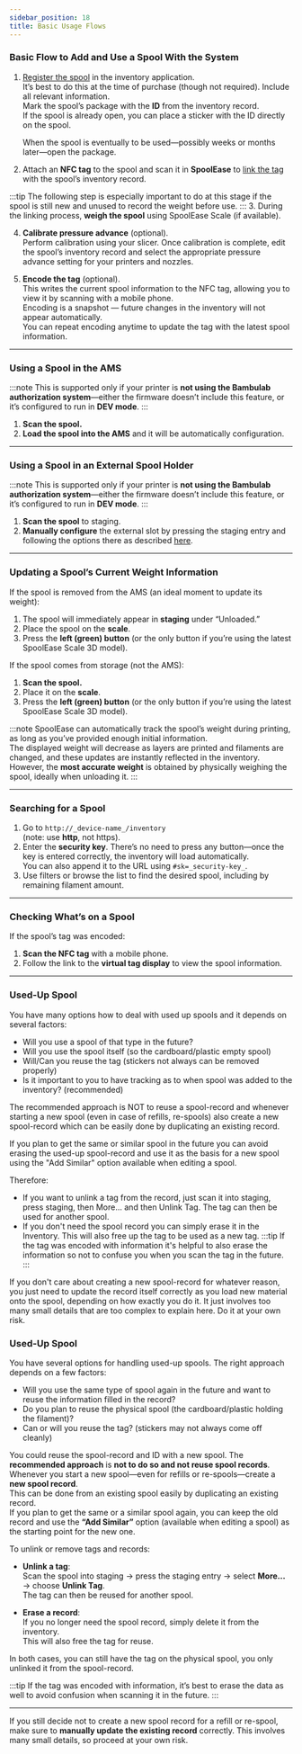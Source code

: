 ```yaml
---
sidebar_position: 18
title: Basic Usage Flows
---
```


### Basic Flow to Add and Use a Spool With the System
1. [Register the spool](register-new-spools) in the inventory application.  
   It’s best to do this at the time of purchase (though not required). Include all relevant information.  
   Mark the spool’s package with the **ID** from the inventory record.  
   If the spool is already open, you can place a sticker with the ID directly on the spool.  

   When the spool is eventually to be used—possibly weeks or months later—open the package.  

2. Attach an **NFC tag** to the spool and scan it in **SpoolEase** to [link the tag](link-tag-to-spool) with the spool’s inventory record.

  :::tip
   The following step is especially important to do at this stage if the spool is still new and unused to record the weight before use.
  ::: 
3. During the linking process, **weigh the spool** using SpoolEase Scale (if available).  

4. **Calibrate pressure advance** (optional).  
   Perform calibration using your slicer. Once calibration is complete, edit the spool’s inventory record and select the appropriate pressure advance setting for your printers and nozzles.

5. **Encode the tag** (optional).  
   This writes the current spool information to the NFC tag, allowing you to view it by scanning with a mobile phone.  
   Encoding is a snapshot — future changes in the inventory will not appear automatically.  
   You can repeat encoding anytime to update the tag with the latest spool information.

---

### Using a Spool in the AMS
:::note
This is supported only if your printer is **not using the Bambulab authorization system**—either the firmware doesn’t include this feature, or it’s configured to run in **DEV mode**.
:::
1. **Scan the spool.**  
2. **Load the spool into the AMS** and it will be automatically configuration.


---

### Using a Spool in an External Spool Holder
:::note
This is supported only if your printer is **not using the Bambulab authorization system**—either the firmware doesn’t include this feature, or it’s configured to run in **DEV mode**.
:::
1. **Scan the spool** to staging.  
2. **Manually configure** the external slot by pressing the staging entry and following the options there as described [here](scan-and-load#loading-an-external-spool).

---

### Updating a Spool’s Current Weight Information
If the spool is removed from the AMS (an ideal moment to update its weight):  
1. The spool will immediately appear in **staging** under “Unloaded.”  
2. Place the spool on the **scale**.  
3. Press the **left (green) button** (or the only button if you’re using the latest SpoolEase Scale 3D model).

If the spool comes from storage (not the AMS):  
1. **Scan the spool.**  
2. Place it on the **scale**.  
3. Press the **left (green) button** (or the only button if you’re using the latest SpoolEase Scale 3D model).

:::note
SpoolEase can automatically track the spool’s weight during printing, as long as you’ve provided enough initial information.  
The displayed weight will decrease as layers are printed and filaments are changed, and these updates are instantly reflected in the inventory.  
However, the **most accurate weight** is obtained by physically weighing the spool, ideally when unloading it.
:::

---

### Searching for a Spool
1. Go to `http://_device-name_/inventory`  
   (note: use **http**, not https).  
2. Enter the **security key**. There’s no need to press any button—once the key is entered correctly, the inventory will load automatically.  
   You can also append it to the URL using `#sk=_security-key_`.  
3. Use filters or browse the list to find the desired spool, including by remaining filament amount.

---

### Checking What’s on a Spool
If the spool’s tag was encoded:  
1. **Scan the NFC tag** with a mobile phone.  
2. Follow the link to the **virtual tag display** to view the spool information.

---

### Used-Up Spool

You have many options how to deal with used up spools and it depends on several factors:
- Will you use a spool of that type in the future?
- Will you use the spool itself (so the cardboard/plastic empty spool)
- Will/Can you reuse the tag (stickers not always can be removed properly)
- Is it important to you to have tracking as to when spool was added to the inventory? (recommended)

The recommended approach is NOT to reuse a spool-record and whenever starting a new spool (even in case of refills, re-spools) also create a new spool-record which can be easily done by duplicating an existing record.

If you plan to get the same or similar spool in the future you can avoid erasing the used-up spool-record and use it as the basis for a new spool using the "Add Similar" option available when editing a spool.

Therefore:
- If you want to unlink a tag from the record, just scan it into staging, press staging, then More... and then Unlink Tag. The tag can then be used for another spool. 
- If you don't need the spool record you can simply erase it in the Inventory. This will also free up the tag to be used as a new tag. 
:::tip
If the tag was encoded with information it's helpful to also erase the information so not to confuse you when you scan the tag in the future.
:::

If you don't care about creating a new spool-record for whatever reason, you just need to update the record itself correctly as you load new material onto the spool, depending on how exactly you do it. It just involves too many small details that are too complex to explain here. Do it at your own risk.



### Used-Up Spool

You have several options for handling used-up spools. The right approach depends on a few factors:

- Will you use the same type of spool again in the future and want to reuse the information filled in the record?
- Do you plan to reuse the physical spool (the cardboard/plastic holding the filament)?  
- Can or will you reuse the tag? (stickers may not always come off cleanly)  

You could reuse the spool-record and ID with a new spool. The **recommended approach** is **not to do so and not reuse spool records**.  
Whenever you start a new spool—even for refills or re-spools—create a **new spool record**.  
This can be done from an existing spool easily by duplicating an existing record.  
If you plan to get the same or a similar spool again, you can keep the old record and use the **“Add Similar”** option (available when editing a spool) as the starting point for the new one.


To unlink or remove tags and records:

- **Unlink a tag**:  
  Scan the spool into staging → press the staging entry → select **More...** → choose **Unlink Tag**.  
  The tag can then be reused for another spool.

- **Erase a record**:  
  If you no longer need the spool record, simply delete it from the inventory.  
  This will also free the tag for reuse. 

In both cases, you can still have the tag on the physical spool, you only unlinked it from the spool-record.

:::tip
If the tag was encoded with information, it’s best to erase the data as well to avoid confusion when scanning it in the future.
:::

---

If you still decide not to create a new spool record for a refill or re-spool, make sure to **manually update the existing record** correctly.  This involves many small details, so proceed at your own risk.
